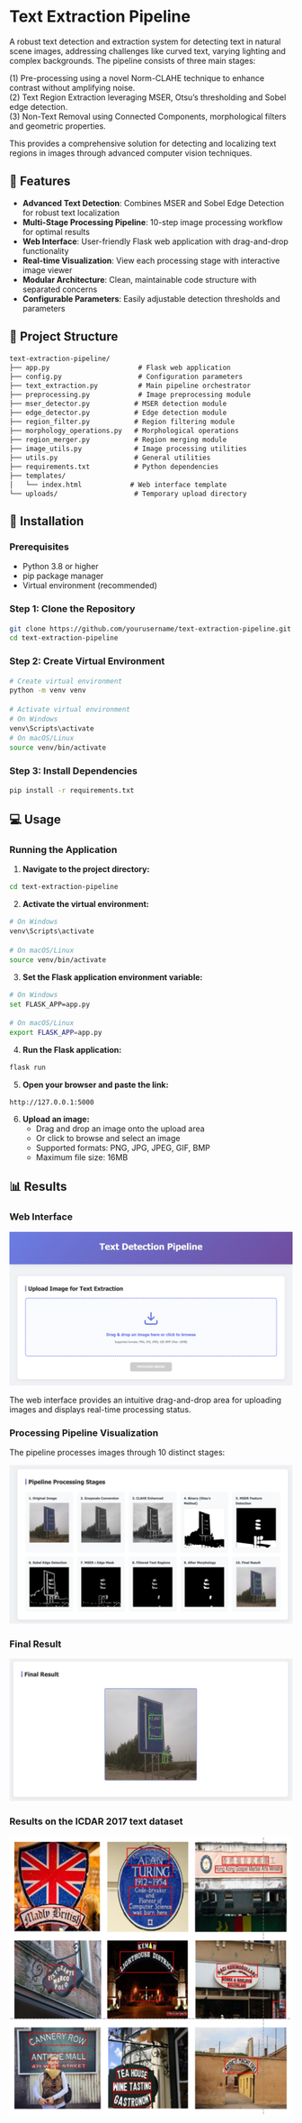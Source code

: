 # Text Extraction Pipeline 

A robust text detection and extraction system for detecting text in natural scene images, addressing challenges like curved text, varying lighting and complex backgrounds. The pipeline consists of three main stages:  

(1) Pre-processing using a novel Norm-CLAHE technique to enhance contrast without amplifying noise.  
(2) Text Region Extraction leveraging MSER, Otsu’s thresholding and Sobel edge detection.  
(3) Non-Text Removal using Connected Components, morphological filters and geometric properties. 

This provides a comprehensive solution for detecting and localizing text regions in images through advanced computer vision techniques. 

## 🌟 Features

- **Advanced Text Detection**: Combines MSER and Sobel Edge Detection for robust text localization
- **Multi-Stage Processing Pipeline**: 10-step image processing workflow for optimal results
- **Web Interface**: User-friendly Flask web application with drag-and-drop functionality
- **Real-time Visualization**: View each processing stage with interactive image viewer
- **Modular Architecture**: Clean, maintainable code structure with separated concerns
- **Configurable Parameters**: Easily adjustable detection thresholds and parameters

## 📁 Project Structure

```
text-extraction-pipeline/
├── app.py                      # Flask web application
├── config.py                   # Configuration parameters
├── text_extraction.py          # Main pipeline orchestrator
├── preprocessing.py            # Image preprocessing module
├── mser_detector.py           # MSER detection module
├── edge_detector.py           # Edge detection module
├── region_filter.py           # Region filtering module
├── morphology_operations.py   # Morphological operations
├── region_merger.py           # Region merging module
├── image_utils.py             # Image processing utilities
├── utils.py                   # General utilities
├── requirements.txt           # Python dependencies
├── templates/
│   └── index.html            # Web interface template
└── uploads/                   # Temporary upload directory
```

## 🚀 Installation

### Prerequisites

- Python 3.8 or higher
- pip package manager
- Virtual environment (recommended)

### Step 1: Clone the Repository

```bash
git clone https://github.com/yourusername/text-extraction-pipeline.git
cd text-extraction-pipeline
```

### Step 2: Create Virtual Environment

```bash
# Create virtual environment
python -m venv venv

# Activate virtual environment
# On Windows
venv\Scripts\activate
# On macOS/Linux
source venv/bin/activate
```

### Step 3: Install Dependencies

```bash
pip install -r requirements.txt
```

## 💻 Usage

### Running the Application

1. **Navigate to the project directory:**

```bash
cd text-extraction-pipeline
```

2. **Activate the virtual environment:**

```bash
# On Windows
venv\Scripts\activate

# On macOS/Linux
source venv/bin/activate
```

3. **Set the Flask application environment variable:**

```bash
# On Windows
set FLASK_APP=app.py

# On macOS/Linux
export FLASK_APP=app.py
```

4. **Run the Flask application:**

```bash
flask run
```

5. **Open your browser and paste the link:**

```
http://127.0.0.1:5000
```

6. **Upload an image:**
   - Drag and drop an image onto the upload area
   - Or click to browse and select an image
   - Supported formats: PNG, JPG, JPEG, GIF, BMP
   - Maximum file size: 16MB


## 📊 Results

### Web Interface
![Web Interface](images/web-interface.png)

The web interface provides an intuitive drag-and-drop area for uploading images and displays real-time processing status.

### Processing Pipeline Visualization

The pipeline processes images through 10 distinct stages:

![Pipeline Stages](images/pipeline-stages.png)

### Final Result

![Document Example](images/result.png)

### Results on the ICDAR 2017 text dataset

![Sample Examples](images/sample-result.png)
